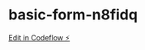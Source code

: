 # basic-form-n8fidq

[Edit in Codeflow ⚡️](https://stackblitz.com/~/github.com/Urvesh16/basic-form-n8fidq)